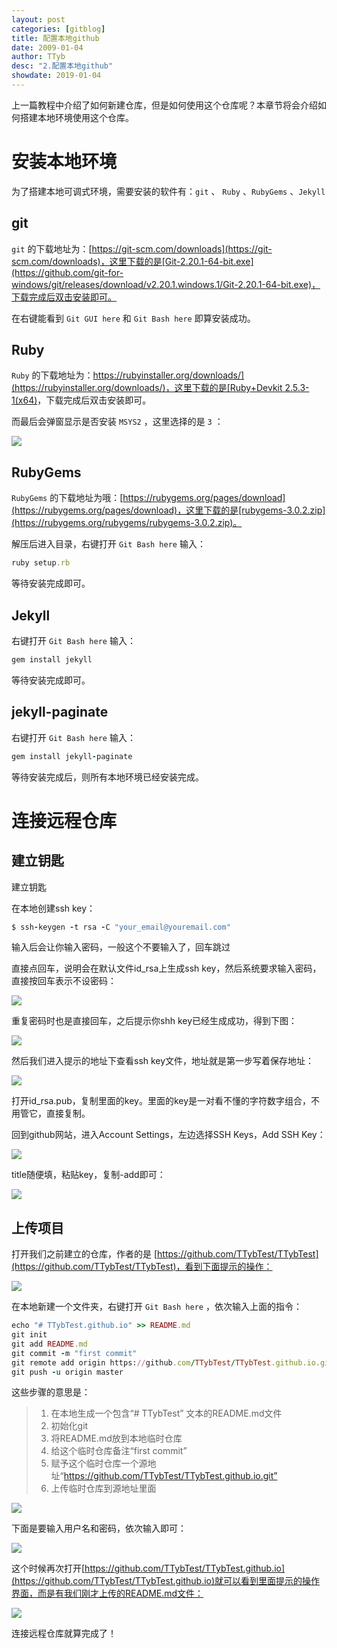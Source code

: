 ```yaml
---
layout: post
categories: [gitblog]
title: 配置本地github
date: 2009-01-04
author: TTyb
desc: "2.配置本地github"
showdate: 2019-01-04
---
```


上一篇教程中介绍了如何新建仓库，但是如何使用这个仓库呢？本章节将会介绍如何搭建本地环境使用这个仓库。

# 安装本地环境

为了搭建本地可调式环境，需要安装的软件有：`git` 、 `Ruby` 、`RubyGems` 、`Jekyll`

## git

`git` 的下载地址为：[https://git-scm.com/downloads](https://git-scm.com/downloads)，这里下载的是[Git-2.20.1-64-bit.exe](https://github.com/git-for-windows/git/releases/download/v2.20.1.windows.1/Git-2.20.1-64-bit.exe)，下载完成后双击安装即可。

在右键能看到 `Git GUI here` 和 `Git Bash here` 即算安装成功。

## Ruby

`Ruby` 的下载地址为：[https://rubyinstaller.org/downloads/](https://rubyinstaller.org/downloads/)，这里下载的是[Ruby+Devkit 2.5.3-1(x64)](https://github.com/oneclick/rubyinstaller2/releases/download/rubyinstaller-2.5.3-1/rubyinstaller-devkit-2.5.3-1-x64.exe)，下载完成后双击安装即可。

而最后会弹窗显示是否安装 `MSYS2` ，这里选择的是 `3` ：

<p style="text-align:center"><img src="/img/gitblog2/20190101132914.jpg" class="img-responsive" style="display: block; margin-right: auto; margin-left: auto;"></p>

## RubyGems

`RubyGems` 的下载地址为哦：[https://rubygems.org/pages/download](https://rubygems.org/pages/download)，这里下载的是[rubygems-3.0.2.zip](https://rubygems.org/rubygems/rubygems-3.0.2.zip)。

解压后进入目录，右键打开 `Git Bash here` 输入：

~~~ruby
ruby setup.rb
~~~

等待安装完成即可。

## Jekyll

右键打开 `Git Bash here` 输入：

~~~ruby
gem install jekyll
~~~

等待安装完成即可。

## jekyll-paginate

右键打开 `Git Bash here` 输入：

~~~ruby
gem install jekyll-paginate
~~~

等待安装完成后，则所有本地环境已经安装完成。

# 连接远程仓库

## 建立钥匙

建立钥匙

在本地创建ssh key：

~~~ruby
$ ssh-keygen -t rsa -C "your_email@youremail.com"
~~~

输入后会让你输入密码，一般这个不要输入了，回车跳过

直接点回车，说明会在默认文件id_rsa上生成ssh key，然后系统要求输入密码，直接按回车表示不设密码：

<p style="text-align:center"><img src="/img/gitblog2/20190105150029.jpg" class="img-responsive" style="display: block; margin-right: auto; margin-left: auto;"></p>

重复密码时也是直接回车，之后提示你shh key已经生成成功，得到下图：

<p style="text-align:center"><img src="/img/gitblog2/20190105145841.jpg" class="img-responsive" style="display: block; margin-right: auto; margin-left: auto;"></p>

然后我们进入提示的地址下查看ssh key文件，地址就是第一步写着保存地址：

<p style="text-align:center"><img src="/img/gitblog2/996148-20160816104325125-1329984215.png" class="img-responsive" style="display: block; margin-right: auto; margin-left: auto;"></p>

打开id_rsa.pub，复制里面的key。里面的key是一对看不懂的字符数字组合，不用管它，直接复制。

回到github网站，进入Account Settings，左边选择SSH Keys，Add SSH Key：

<p style="text-align:center"><img src="/img/gitblog2/996148-20160816104404703-277709478.png" class="img-responsive" style="display: block; margin-right: auto; margin-left: auto;"></p>

title随便填，粘贴key，复制-add即可：

<p style="text-align:center"><img src="/img/gitblog2/996148-20160816104441000-804226083.png" class="img-responsive" style="display: block; margin-right: auto; margin-left: auto;"></p>

## 上传项目

打开我们之前建立的仓库，作者的是 [https://github.com/TTybTest/TTybTest](https://github.com/TTybTest/TTybTest)，看到下面提示的操作：

<p style="text-align:center"><img src="/img/gitblog2/20190101175121.jpg" class="img-responsive" style="display: block; margin-right: auto; margin-left: auto;"></p>

在本地新建一个文件夹，右键打开 `Git Bash here` ，依次输入上面的指令：

~~~ruby
echo "# TTybTest.github.io" >> README.md
git init
git add README.md
git commit -m "first commit"
git remote add origin https://github.com/TTybTest/TTybTest.github.io.git
git push -u origin master
~~~

这些步骤的意思是：

>1. 在本地生成一个包含“# TTybTest” 文本的README.md文件
>2. 初始化git
>3. 将README.md放到本地临时仓库
>4. 给这个临时仓库备注“first commit”
>5. 赋予这个临时仓库一个源地址“https://github.com/TTybTest/TTybTest.github.io.git”
>6. 上传临时仓库到源地址里面

<p style="text-align:center"><img src="/img/gitblog2/20190101175320.jpg" class="img-responsive" style="display: block; margin-right: auto; margin-left: auto;"></p>

下面是要输入用户名和密码，依次输入即可：

<p style="text-align:center"><img src="/img/gitblog2/20190101175432.jpg" class="img-responsive" style="display: block; margin-right: auto; margin-left: auto;"></p>

这个时候再次打开[https://github.com/TTybTest/TTybTest.github.io](https://github.com/TTybTest/TTybTest.github.io)就可以看到里面提示的操作界面，而是有我们刚才上传的README.md文件：

<p style="text-align:center"><img src="/img/gitblog2/20190101180028.jpg" class="img-responsive" style="display: block; margin-right: auto; margin-left: auto;"></p>

连接远程仓库就算完成了！